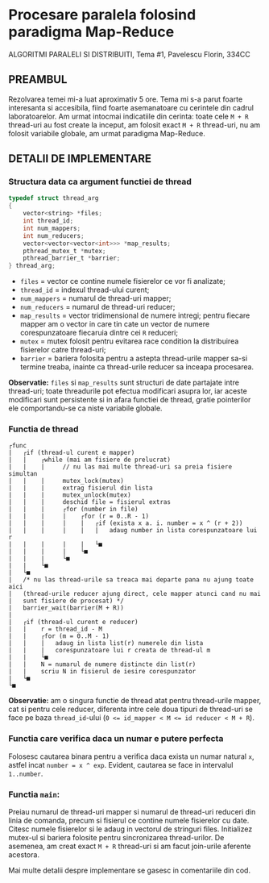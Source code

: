 # Procesare paralela folosind paradigma Map-Reduce
ALGORITMI PARALELI SI DISTRIBUITI,
Tema #1,
Pavelescu Florin, 334CC
## PREAMBUL
Rezolvarea temei mi-a luat aproximativ 5 ore. Tema mi s-a parut foarte 
interesanta si accesibila, fiind foarte asemanatoare cu cerintele din
cadrul laboratoarelor. Am urmat intocmai indicatiile din cerinta: 
toate cele `M + R` thread-uri au fost create la inceput, am folosit exact
`M + R` thread-uri, nu am folosit variabile globale, am urmat paradigma
Map-Reduce.

## DETALII DE IMPLEMENTARE
### Structura data ca argument functiei de thread
```C
typedef struct thread_arg                          
{                                                  
	vector<string> *files;                         
	int thread_id;                                 
	int num_mappers;                               
	int num_reducers;                              
	vector<vector<vector<int>>> *map_results;	   
	pthread_mutex_t *mutex;                       
	pthread_barrier_t *barrier;                   
} thread_arg;
```
- `files` = vector ce contine numele fisierelor ce vor fi analizate;
- `thread_id` = indexul thread-ului curent;
- `num_mappers` = numarul de thread-uri mapper;
- `num_reducers` = numarul de thread-uri reducer;
- `map_results` = vector tridimensional de numere intregi; pentru fiecare
mapper am o vector in care tin cate un vector de numere corespunzatoare
fiecaruia dintre cei `R` reduceri;
- `mutex` = mutex folosit pentru evitarea race condition la distribuirea
fisierelor catre thread-uri;
- `barrier` = bariera folosita pentru a astepta thread-urile mapper sa-si
termine treaba, inainte ca thread-urile reducer sa inceapa procesarea.

**Observatie:** `files` si `map_results` sunt structuri de date partajate intre
thread-uri; toate threadurile pot efectua modificari asupra lor, iar
aceste modificari sunt persistente si in afara functiei de thread, 
gratie pointerilor ele comportandu-se ca niste variabile globale.

### Functia de thread
```
┌func
|   ┌if (thread-ul curent e mapper)
|   |    ┌while (mai am fisiere de prelucrat)
|   |    |     // nu las mai multe thread-uri sa preia fisiere simultan
|   |    |     mutex_lock(mutex)
|   |    |     extrag fisierul din lista
|   |    |     mutex_unlock(mutex)
|   |    |     deschid file = fisierul extras
|   |    |     ┌for (number in file)
|   |    |     |    ┌for (r = 0..R - 1)
|   |    |     |    |   ┌if (exista x a. i. number = x ^ (r + 2))
|   |    |     |    |   |   adaug number in lista corespunzatoare lui r
|   |    |     |    |   └■
|   |    |     |    └■
|   |    |     └■
|   |    └■
|   └■
|   /* nu las thread-urile sa treaca mai departe pana nu ajung toate aici
|   (thread-urile reducer ajung direct, cele mapper atunci cand nu mai
|   sunt fisiere de procesat) */
|   barrier_wait(barrier(M + R))
|
|   ┌if (thread-ul curent e reducer)
|   |    r = thread_id - M
|   |    ┌for (m = 0..M - 1)
|   |    |   adaug in lista list(r) numerele din lista
|   |    |   corespunzatoare lui r creata de thread-ul m
|   |    └■
|   |    N = numarul de numere distincte din list(r)
|   |    scriu N in fisierul de iesire corespunzator
|   └■
└■
```
**Observatie:** am o singura functie de thread atat pentru thread-urile mapper,
cat si pentru cele reducer, diferenta intre cele doua tipuri de thread-uri
se face pe baza `thread_id`-ului (`0 <= id_mapper < M <= id reducer < M + R`).

### Functia care verifica daca un numar e putere perfecta
Folosesc cautarea binara pentru a verifica daca exista un numar natural `x`,
astfel incat `number = x ^ exp`. Evident, cautarea se face in intervalul `1..number`.

### Functia `main`:
Preiau numarul de thread-uri mapper si numarul de thread-uri reduceri din
linia de comanda, precum si fisierul ce contine numele fisierelor cu date.
Citesc numele fisierelor si le adaug in vectorul de stringuri files.
Initializez mutex-ul si bariera folosite pentru sincronizarea thread-urilor.
De asemenea, am creat exact `M + R` thread-uri si am facut join-urile aferente
acestora.

Mai multe detalii despre implementare se gasesc in comentariile din cod.
